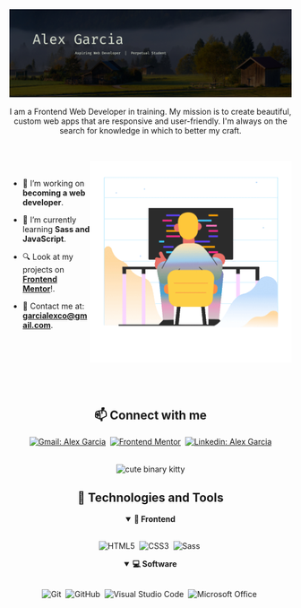 <!-- Banner -->
<img src="assets/github_banner.jpg" alt="garcialexco banner">

<p align="center">
  I am a Frontend Web Developer in training. My mission is to create beautiful, custom web apps that are responsive and user-friendly. I'm always on the search for knowledge in which to better my craft.
</p>

##

<br>

<!-- Illustration by Oleg Shcherba from Ouch! -->
<img align="right" src="assets/programming.gif" alt="programming gif" width="360px">

<br>

- 🔭 I’m working on **becoming a web developer**.

- 📌 I’m currently learning **Sass and JavaScript**.

- 🔍 Look at my projects on [**Frontend Mentor**](https://www.frontendmentor.io/profile/garcialexco)!.

- 📧 Contact me at: **garcialexco@gmail.com**.

<br>
<br>
<br>
<br>
<br>

#

<h2 align="center">📫 Connect with me</h2>

<div align = "center">
    
[![Gmail: Alex Garcia](https://img.shields.io/badge/-gmail-red?style=for-the-badge&logo=Gmail&logoColor=white&link=mailto:garcialexco@gmail.com)](mailto:melvinaguilarhdz@gmail.com)&nbsp;
[![Frontend Mentor](https://img.shields.io/badge/-Frontend%20Mentor-5F3DC4?style=for-the-badge&logo=FrontendMentor&logoColor=white&link=https://https://www.frontendmentor.io/profile/garcialexco)](https://www.frontendmentor.io/profile/garcialexco)&nbsp;
[![Linkedin: Alex Garcia](https://img.shields.io/badge/-linkedin-blue?style=for-the-badge&logo=Linkedin&logoColor=white&link=https://www.linkedin.com/in/alex-garcia-8902b1142/)](https://www.linkedin.com/in/alex-garcia-8902b1142/)
  
</div>

<div align = "center">

<br>

<img align="center" src="assets/1010cat.gif" alt="cute binary kitty" width="200px">

<br>

<h2 align="center">🧰 Technologies and Tools</h2>

<details open>
<summary><b>🎨 Frontend</b></summary>
<br>
  
![HTML5](https://img.shields.io/badge/-HTML5-E34F26?style=for-the-badge&logo=html5&logoColor=white)&nbsp;
![CSS3](https://img.shields.io/badge/-CSS3-1572B6?style=for-the-badge&logo=css3)&nbsp;
![Sass](https://img.shields.io/badge/-Sass-CC6699?style=for-the-badge&logo=sass&logoColor=white)&nbsp;
</details>

<details open>
<summary><b>💻 Software</b></summary>
<br>

![Git](https://img.shields.io/badge/-Git-F05032?style=for-the-badge&logo=git&logoColor=white)&nbsp;
![GitHub](https://img.shields.io/badge/-GitHub-181717?style=for-the-badge&logo=github)&nbsp;
![Visual Studio Code](https://img.shields.io/badge/-VSCODE-007ACC?style=for-the-badge&&logo=visual-studio-code&logoColor=white)&nbsp;
![Microsoft Office](https://img.shields.io/badge/-MS%20Office-D83B01?style=for-the-badge&logo=microsoft-office&logoColor=white)&nbsp;
</details>

</div>
